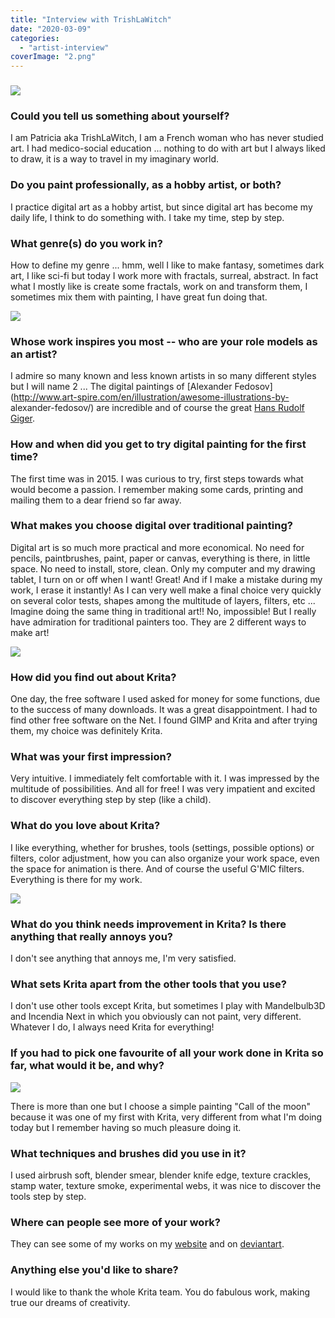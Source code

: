 ```yaml
---
title: "Interview with TrishLaWitch"
date: "2020-03-09"
categories: 
  - "artist-interview"
coverImage: "2.png"
---
```


### ![](/images/posts/2020/3.png)

### Could you tell us something about yourself?

I am Patricia aka TrishLaWitch, I am a French woman who has never studied art. I had medico-social education ... nothing to do with art but I always liked to draw, it is a way to travel in my imaginary world.

### Do you paint professionally, as a hobby artist, or both?

I practice digital art as a hobby artist, but since digital art has become my daily life, I think to do something with. I take my time, step by step.

### What genre(s) do you work in?

How to define my genre ... hmm, well I like to make fantasy, sometimes dark art, I like sci-fi but today I work more with fractals, surreal, abstract. In fact what I mostly like is create some fractals, work on and transform them, I sometimes mix them with painting, I have great fun doing that.

![](/images/posts/2020/1.png)

### Whose work inspires you most -- who are your role models as an artist?

I admire so many known and less known artists in so many different styles but I will name 2 ... The digital paintings of [Alexander Fedosov](http://www.art-spire.com/en/illustration/awesome-illustrations-by- alexander-fedosov/) are incredible and of course the great [Hans Rudolf Giger](https://en.wikipedia.org/wiki/H._R._Giger).

### How and when did you get to try digital painting for the first time?

The first time was in 2015. I was curious to try, first steps towards what would become a passion. I remember making some cards, printing and mailing them to a dear friend so far away.

### What makes you choose digital over traditional painting?

Digital art is so much more practical and more economical. No need for pencils, paintbrushes, paint, paper or canvas, everything is there, in little space. No need to install, store, clean. Only my computer and my drawing tablet, I turn on or off when I want! Great! And if I make a mistake during my work, I erase it instantly! As I can very well make a final choice very quickly on several color tests, shapes among the multitude of layers, filters, etc ... Imagine doing the same thing in traditional art!! No, impossible! But I really have admiration for traditional painters too. They are 2 different ways to make art!

![](/images/posts/2020/5.png)

### How did you find out about Krita?

One day, the free software I used asked for money for some functions, due to the success of many downloads. It was a great disappointment. I had to find other free software on the Net. I found GIMP and Krita and after trying them, my choice was definitely Krita.

### What was your first impression?

Very intuitive. I immediately felt comfortable with it. I was impressed by the multitude of possibilities. And all for free! I was very impatient and excited to discover everything step by step (like a child).

### What do you love about Krita?

I like everything, whether for brushes, tools (settings, possible options) or filters, color adjustment, how you can also organize your work space, even the space for animation is there. And of course the useful G'MIC filters. Everything is there for my work.

![](/images/posts/2020/4.png)

### What do you think needs improvement in Krita? Is there anything that really annoys you?

I don't see anything that annoys me, I'm very satisfied.

### What sets Krita apart from the other tools that you use?

I don't use other tools except Krita, but sometimes I play with Mandelbulb3D and Incendia Next in which you obviously can not paint, very different. Whatever I do, I always need Krita for everything!

### If you had to pick one favourite of all your work done in Krita so far, what would it be, and why?

![](/images/posts/2020/2.png)

There is more than one but I choose a simple painting "Call of the moon" because it was one of my first with Krita, very different from what I'm doing today but I remember having so much pleasure doing it.

### What techniques and brushes did you use in it?

I used airbrush soft, blender smear, blender knife edge, texture crackles, stamp water, texture smoke, experimental webs, it was nice to discover the tools step by step.

### Where can people see more of your work?

They can see some of my works on my [website](https://trishlawitch.wordpress.com/) and on [deviantart](https://www.deviantart.com/trishlawitch/gallery/).

### Anything else you'd like to share?

I would like to thank the whole Krita team. You do fabulous work, making true our dreams of creativity.
